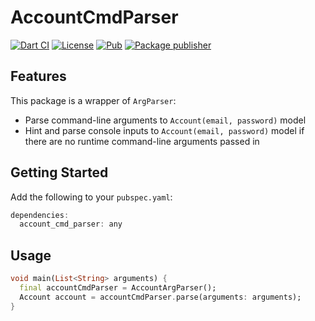 # AccountCmdParser

[![Dart CI](https://github.com/m11v/account_cmd_parser/actions/workflows/account_cmd_parser.yml/badge.svg?branch=main)](https://github.com/m11v/account_cmd_parser/actions)
[![License](https://img.shields.io/github/license/m11v/account_cmd_parser)](https://github.com/m11v/account_cmd_parser/blob/main/LICENSE)
[![Pub](https://img.shields.io/pub/v/account_cmd_parser?label=Pub)](https://pub.dev/packages/account_cmd_parser)
[![Package publisher](https://img.shields.io/pub/publisher/account_cmd_parser.svg)](https://pub.dev/packages/account_cmd_parser/publisher)
## Features
This package is a wrapper of `ArgParser`:
* Parse command-line arguments to `Account(email, password)` model
* Hint and parse console inputs to `Account(email, password)` model if there are no runtime command-line arguments passed in
## Getting Started
Add the following to your `pubspec.yaml`:
```dart
dependencies:
  account_cmd_parser: any
```
## Usage
```dart
void main(List<String> arguments) {
  final accountCmdParser = AccountArgParser();
  Account account = accountCmdParser.parse(arguments: arguments);
}
```
